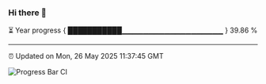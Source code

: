 ### Hi there 👋

⏳ Year progress { ███████████▁▁▁▁▁▁▁▁▁▁▁▁▁▁▁▁▁▁▁ } 39.86 %

---

⏰ Updated on Mon, 26 May 2025 11:37:45 GMT

![Progress Bar CI](https://github.com/IshwaranRudhara/GIT-ACTION/workflows/Progress%20Bar%20CI/badge.svg)
